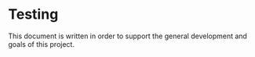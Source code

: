 # Testing

This document is written in order to support the general development and goals of this project. 

